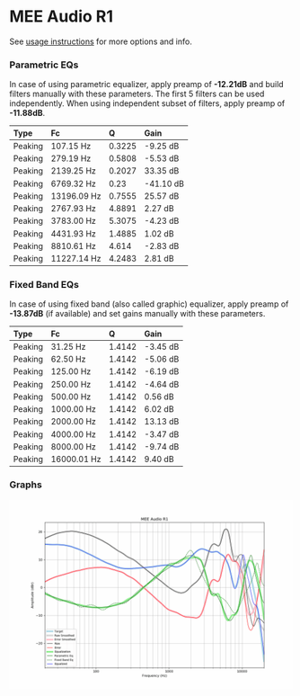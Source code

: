 # MEE Audio R1
See [usage instructions](https://github.com/jaakkopasanen/AutoEq#usage) for more options and info.

### Parametric EQs
In case of using parametric equalizer, apply preamp of **-12.21dB** and build filters manually
with these parameters. The first 5 filters can be used independently.
When using independent subset of filters, apply preamp of **-11.88dB**.

| Type    | Fc          |      Q | Gain      |
|:--------|:------------|:-------|:----------|
| Peaking | 107.15 Hz   | 0.3225 | -9.25 dB  |
| Peaking | 279.19 Hz   | 0.5808 | -5.53 dB  |
| Peaking | 2139.25 Hz  | 0.2027 | 33.35 dB  |
| Peaking | 6769.32 Hz  | 0.23   | -41.10 dB |
| Peaking | 13196.09 Hz | 0.7555 | 25.57 dB  |
| Peaking | 2767.93 Hz  | 4.8891 | 2.27 dB   |
| Peaking | 3783.00 Hz  | 5.3075 | -4.23 dB  |
| Peaking | 4431.93 Hz  | 1.4885 | 1.02 dB   |
| Peaking | 8810.61 Hz  | 4.614  | -2.83 dB  |
| Peaking | 11227.14 Hz | 4.2483 | 2.81 dB   |

### Fixed Band EQs
In case of using fixed band (also called graphic) equalizer, apply preamp of **-13.87dB**
(if available) and set gains manually with these parameters.

| Type    | Fc          |      Q | Gain     |
|:--------|:------------|:-------|:---------|
| Peaking | 31.25 Hz    | 1.4142 | -3.45 dB |
| Peaking | 62.50 Hz    | 1.4142 | -5.06 dB |
| Peaking | 125.00 Hz   | 1.4142 | -6.19 dB |
| Peaking | 250.00 Hz   | 1.4142 | -4.64 dB |
| Peaking | 500.00 Hz   | 1.4142 | 0.56 dB  |
| Peaking | 1000.00 Hz  | 1.4142 | 6.02 dB  |
| Peaking | 2000.00 Hz  | 1.4142 | 13.13 dB |
| Peaking | 4000.00 Hz  | 1.4142 | -3.47 dB |
| Peaking | 8000.00 Hz  | 1.4142 | -9.74 dB |
| Peaking | 16000.01 Hz | 1.4142 | 9.40 dB  |

### Graphs
![](./MEE%20Audio%20R1.png)
